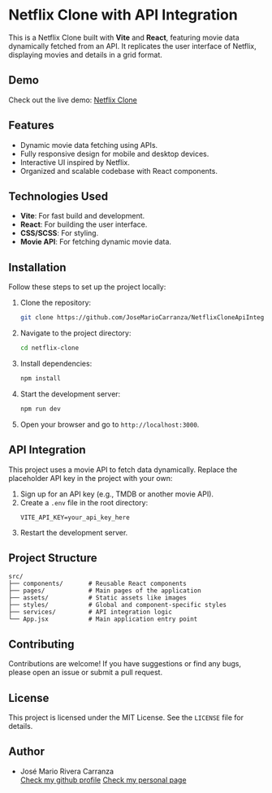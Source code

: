 # Netflix Clone with API Integration

This is a Netflix Clone built with **Vite** and **React**, featuring movie data dynamically fetched from an API. It replicates the user interface of Netflix, displaying movies and details in a grid format.

## Demo
Check out the live demo: [Netflix Clone](https://nexflix-clone-with-api-integration.onrender.com/)

## Features
- Dynamic movie data fetching using APIs.
- Fully responsive design for mobile and desktop devices.
- Interactive UI inspired by Netflix.
- Organized and scalable codebase with React components.

## Technologies Used
- **Vite**: For fast build and development.
- **React**: For building the user interface.
- **CSS/SCSS**: For styling.
- **Movie API**: For fetching dynamic movie data.

## Installation
Follow these steps to set up the project locally:

1. Clone the repository:
   ```bash
   git clone https://github.com/JoseMarioCarranza/NetflixCloneApiIntegration
   ```

2. Navigate to the project directory:
   ```bash
   cd netflix-clone
   ```

3. Install dependencies:
   ```bash
   npm install
   ```

4. Start the development server:
   ```bash
   npm run dev
   ```

5. Open your browser and go to `http://localhost:3000`.

## API Integration
This project uses a movie API to fetch data dynamically. Replace the placeholder API key in the project with your own:

1. Sign up for an API key (e.g., TMDB or another movie API).
2. Create a `.env` file in the root directory:
   ```env
   VITE_API_KEY=your_api_key_here
   ```
3. Restart the development server.

## Project Structure
```
src/
├── components/       # Reusable React components
├── pages/            # Main pages of the application
├── assets/           # Static assets like images
├── styles/           # Global and component-specific styles
├── services/         # API integration logic
└── App.jsx           # Main application entry point
```

## Contributing
Contributions are welcome! If you have suggestions or find any bugs, please open an issue or submit a pull request.

## License
This project is licensed under the MIT License. See the `LICENSE` file for details.

## Author
- José Mario Rivera Carranza  
  [Check my github profile](https://github.com/JoseMarioCarranza)
  [Check my personal page](https://www.ingjosemario.com)
